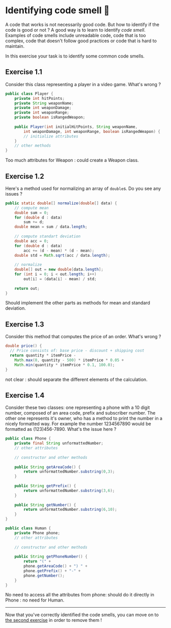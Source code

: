 # Identifying code smell :cheese:

A code that works is not necessarily good code. But how to identify if the code is good or not ? A good way is to learn to identify _code smell_. Examples of code smells include unreadable code, code that is too complex, code that doesn't follow good practices or code that is hard to maintain.

In this exercise your task is to identify some common code smells.

## Exercise 1.1

Consider this class representing a player in a video game. What's wrong ?

```java
public class Player {
    private int hitPoints;
    private String weaponName;
    private int weaponDamage;
    private int weaponRange;
    private boolean isRangedWeapon;
    
    public Player(int initialHitPoints, String weaponName,
        int weaponDamage, int weaponRange, boolean isRangedWeapon) {
        // initialize attributes
    }
    // other methods
}
```
Too much attributes for Weapon : could create a Weapon class. 

## Exercise 1.2

Here's a method used for normalizing an array of `double`s. Do you see any issues ?

```java
public static double[] normalize(double[] data) {
    // compute mean
    double sum = 0;
    for (double d : data)
        sum += d;
    double mean = sum / data.length;
    
    // compute standart deviation
    double acc = 0;
    for (double d : data)
        acc += (d - mean) * (d - mean);
    double std = Math.sqrt(acc / data.length);
    
    // normalize
    double[] out = new double[data.length];
    for (int i = 0; i < out.length; i++)
        out[i] = (data[i] - mean) / std;
    
    return out;
}
```

Should implement the other parts as methods for mean and standard deviation.

## Exercise 1.3

Consider this method that computes the price of an order. What's wrong ?

```java
double price() {
  // Price consists of: base price - discount + shipping cost
  return quantity * itemPrice -
    Math.max(0, quantity - 500) * itemPrice * 0.05 +
    Math.min(quantity * itemPrice * 0.1, 100.0);
}
```
not clear : should separate the different elements of the calculation.  

## Exercise 1.4

Consider these two classes: one representing a phone with a 10 digit number, composed of an area code, prefix and subscriber number. The other one represents it's owner, who has a method to print the number in a nicely formatted way. For example the number 1234567890 would be formatted as (123)456-7890. What's the issue here ?

```java
public class Phone {
    private final String unformattedNumber;
    // other attributes
    
    // constructor and other methods
    
    public String getAreaCode() {
        return unformattedNumber.substring(0,3);
    }
    
    public String getPrefix() {
        return unformattedNumber.substring(3,6);
    }
    
    public String getNumber() {
        return unformattedNumber.substring(6,10);
    }
}

public class Human {
    private Phone phone;
    // other attributes
    
    // constructor and other methods
    
    public String getPhoneNumber() {
        return "(" + 
        phone.getAreaCode() + ") " +
        phone.getPrefix() + "-" +
        phone.getNumber();
    }
}
```

No need to access all the attributes from phone: should do it directly in Phone : no need for Human. 

* * *

Now that you've correctly identified the code smells, you can move on to [the second exercise](../ex2) in order to remove them !